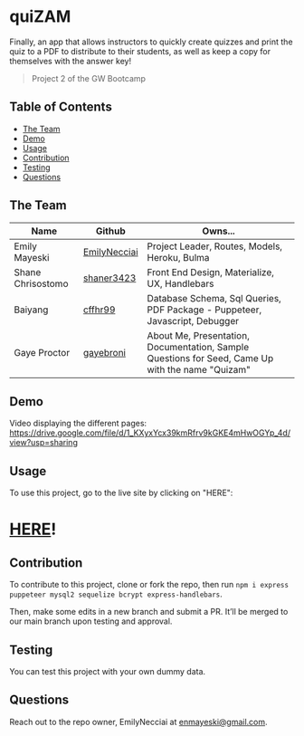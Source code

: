 # quiZAM

Finally, an app that allows instructors to quickly create quizzes and print the quiz to a PDF to distribute to their students, as well as keep a copy for themselves with the answer key!

> Project 2 of the GW Bootcamp

## Table of Contents
  - [The Team](#the-team)
  - [Demo](#Demo)
  - [Usage](#usage)
  - [Contribution](#contribution)
  - [Testing](#testing)
  - [Questions](#questions)

## The Team

| Name | Github | Owns... | 
| ---- | ------ | --------|
| Emily Mayeski | [EmilyNecciai](https://www.github.com/EmilyNecciai) | Project Leader, Routes, Models, Heroku, Bulma | 
| Shane Chrisostomo | [shaner3423](https://github.com/shaner3423) | Front End Design, Materialize, UX, Handlebars |
| Baiyang | [cffhr99](https://github.com/cffhr99) | Database Schema, Sql Queries, PDF Package - Puppeteer, Javascript, Debugger |
| Gaye Proctor | [gayebroni](https://github.com/gayebroni) | About Me, Presentation, Documentation, Sample Questions for Seed, Came Up with the name "Quizam" |

## Demo


Video displaying the different pages: 
https://drive.google.com/file/d/1_KXyxYcx39kmRfrv9kGKE4mHwOGYp_4d/view?usp=sharing


## Usage 

To use this project, go to the live site by clicking on "HERE":
# [HERE](https://young-savannah-86726.herokuapp.com/)!

## Contribution
To contribute to this project, clone or fork the repo, then run `npm i express puppeteer mysql2 sequelize bcrypt express-handlebars`.

Then, make some edits in a new branch and submit a PR. It’ll be merged to our main branch upon testing and approval.

## Testing
You can test this project with your own dummy data.

## Questions
Reach out to the repo owner, EmilyNecciai at enmayeski@gmail.com.



